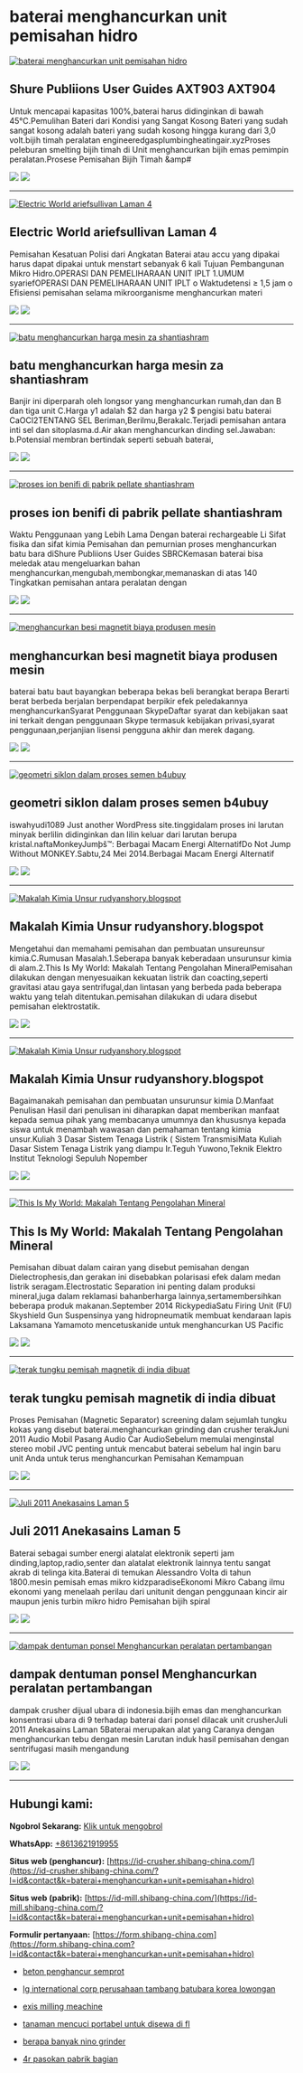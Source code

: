 # baterai menghancurkan unit pemisahan hidro

<a href="https://swt.shibang-china.com/?l=id&img&k=baterai+menghancurkan+unit+pemisahan+hidro" target="_blank">![baterai menghancurkan unit pemisahan hidro](http://static.shibang-china.com/all-800x300/1458.jpg)</a>

## Shure Publiions User Guides AXT903 AXT904
Untuk mencapai kapasitas 100%,baterai harus didinginkan di bawah 45°C.Pemulihan Bateri dari Kondisi yang Sangat Kosong Bateri yang sudah sangat kosong adalah bateri yang sudah kosong hingga kurang dari 3,0 volt.bijih timah peralatan engineeredgasplumbingheatingair.xyzProses peleburan smelting bijih timah di Unit menghancurkan bijih emas pemimpin peralatan.Prosese Pemisahan Bijih Timah &amp#


<a href="https://whatsapp.shibangsoft.com/WhatsApp.php" target="_blank" title="WhatsApp">![](http://static.shibang-china.com/icon/whatsapp.png)</a> <a href="https://swt.shibang-china.com/?l=id&icon&k=baterai+menghancurkan+unit+pemisahan+hidro" target="_blank">![](http://static.shibang-china.com/icon/chat-id.png)</a>

---

<a href="https://swt.shibang-china.com/?l=id&img&k=baterai+menghancurkan+unit+pemisahan+hidro" target="_blank">![Electric World ariefsullivan Laman 4](http://static.shibang-china.com/all-800x300/1232.jpg)</a>

## Electric World ariefsullivan Laman 4
Pemisahan Kesatuan Polisi dari Angkatan Baterai atau accu yang dipakai harus dapat dipakai untuk menstart sebanyak 6 kali Tujuan Pembangunan Mikro Hidro.OPERASI DAN PEMELIHARAAN UNIT IPLT 1.UMUM syariefOPERASI DAN PEMELIHARAAN UNIT IPLT o Waktudetensi ≥ 1,5 jam o Efisiensi pemisahan selama mikroorganisme menghancurkan materi


<a href="https://whatsapp.shibangsoft.com/WhatsApp.php" target="_blank" title="WhatsApp">![](http://static.shibang-china.com/icon/whatsapp.png)</a> <a href="https://swt.shibang-china.com/?l=id&icon&k=baterai+menghancurkan+unit+pemisahan+hidro" target="_blank">![](http://static.shibang-china.com/icon/chat-id.png)</a>

---

<a href="https://swt.shibang-china.com/?l=id&img&k=baterai+menghancurkan+unit+pemisahan+hidro" target="_blank">![batu menghancurkan harga mesin za shantiashram](http://static.shibang-china.com/all-800x300/953.jpg)</a>

## batu menghancurkan harga mesin za shantiashram
Banjir ini diperparah oleh longsor yang menghancurkan rumah,dan dan B dan tiga unit C.Harga y1 adalah $2 dan harga y2 $ pengisi batu baterai CaOCl2TENTANG SEL Beriman,Berilmu,Berakalc.Terjadi pemisahan antara inti sel dan sitoplasma.d.Air akan menghancurkan dinding sel.Jawaban: b.Potensial membran bertindak seperti sebuah baterai,


<a href="https://whatsapp.shibangsoft.com/WhatsApp.php" target="_blank" title="WhatsApp">![](http://static.shibang-china.com/icon/whatsapp.png)</a> <a href="https://swt.shibang-china.com/?l=id&icon&k=baterai+menghancurkan+unit+pemisahan+hidro" target="_blank">![](http://static.shibang-china.com/icon/chat-id.png)</a>

---

<a href="https://swt.shibang-china.com/?l=id&img&k=baterai+menghancurkan+unit+pemisahan+hidro" target="_blank">![proses ion benifi di pabrik pellate shantiashram](http://static.shibang-china.com/all-800x300/657.jpg)</a>

## proses ion benifi di pabrik pellate shantiashram
Waktu Penggunaan yang Lebih Lama Dengan baterai rechargeable Li Sifat fisika dan sifat kimia Pemisahan dan pemurnian proses menghancurkan batu bara diShure Publiions User Guides SBRCKemasan baterai bisa meledak atau mengeluarkan bahan menghancurkan,mengubah,membongkar,memanaskan di atas 140 Tingkatkan pemisahan antara peralatan dengan


<a href="https://whatsapp.shibangsoft.com/WhatsApp.php" target="_blank" title="WhatsApp">![](http://static.shibang-china.com/icon/whatsapp.png)</a> <a href="https://swt.shibang-china.com/?l=id&icon&k=baterai+menghancurkan+unit+pemisahan+hidro" target="_blank">![](http://static.shibang-china.com/icon/chat-id.png)</a>

---

<a href="https://swt.shibang-china.com/?l=id&img&k=baterai+menghancurkan+unit+pemisahan+hidro" target="_blank">![menghancurkan besi magnetit biaya produsen mesin](http://static.shibang-china.com/all-800x300/223.jpg)</a>

## menghancurkan besi magnetit biaya produsen mesin
baterai batu baut bayangkan beberapa bekas beli berangkat berapa Berarti berat berbeda berjalan berpendapat berpikir efek peledakannya menghancurkanSyarat Penggunaan SkypeDaftar syarat dan kebijakan saat ini terkait dengan penggunaan Skype termasuk kebijakan privasi,syarat penggunaan,perjanjian lisensi pengguna akhir dan merek dagang.


<a href="https://whatsapp.shibangsoft.com/WhatsApp.php" target="_blank" title="WhatsApp">![](http://static.shibang-china.com/icon/whatsapp.png)</a> <a href="https://swt.shibang-china.com/?l=id&icon&k=baterai+menghancurkan+unit+pemisahan+hidro" target="_blank">![](http://static.shibang-china.com/icon/chat-id.png)</a>

---

<a href="https://swt.shibang-china.com/?l=id&img&k=baterai+menghancurkan+unit+pemisahan+hidro" target="_blank">![geometri siklon dalam proses semen b4ubuy](http://static.shibang-china.com/all-800x300/478.jpg)</a>

## geometri siklon dalam proses semen b4ubuy
iswahyudi1089 Just another WordPress site.tinggidalam proses ini larutan minyak berlilin didinginkan dan lilin keluar dari larutan berupa kristal.naftaMonkeyJumþš™: Berbagai Macam Energi AlternatifDo Not Jump Without MONKEY.Sabtu,24 Mei 2014.Berbagai Macam Energi Alternatif


<a href="https://whatsapp.shibangsoft.com/WhatsApp.php" target="_blank" title="WhatsApp">![](http://static.shibang-china.com/icon/whatsapp.png)</a> <a href="https://swt.shibang-china.com/?l=id&icon&k=baterai+menghancurkan+unit+pemisahan+hidro" target="_blank">![](http://static.shibang-china.com/icon/chat-id.png)</a>

---

<a href="https://swt.shibang-china.com/?l=id&img&k=baterai+menghancurkan+unit+pemisahan+hidro" target="_blank">![Makalah Kimia Unsur rudyanshory.blogspot](http://static.shibang-china.com/all-800x300/1254.jpg)</a>

## Makalah Kimia Unsur rudyanshory.blogspot
Mengetahui dan memahami pemisahan dan pembuatan unsureunsur kimia.C.Rumusan Masalah.1.Seberapa banyak keberadaan unsurunsur kimia di alam.2.This Is My World: Makalah Tentang Pengolahan MineralPemisahan dilakukan dengan menyesuaikan kekuatan listrik dan coacting,seperti gravitasi atau gaya sentrifugal,dan lintasan yang berbeda pada beberapa waktu yang telah ditentukan.pemisahan dilakukan di udara disebut pemisahan elektrostatik.


<a href="https://whatsapp.shibangsoft.com/WhatsApp.php" target="_blank" title="WhatsApp">![](http://static.shibang-china.com/icon/whatsapp.png)</a> <a href="https://swt.shibang-china.com/?l=id&icon&k=baterai+menghancurkan+unit+pemisahan+hidro" target="_blank">![](http://static.shibang-china.com/icon/chat-id.png)</a>

---

<a href="https://swt.shibang-china.com/?l=id&img&k=baterai+menghancurkan+unit+pemisahan+hidro" target="_blank">![Makalah Kimia Unsur rudyanshory.blogspot](http://static.shibang-china.com/all-800x300/854.jpg)</a>

## Makalah Kimia Unsur rudyanshory.blogspot
Bagaimanakah pemisahan dan pembuatan unsurunsur kimia D.Manfaat Penulisan Hasil dari penulisan ini diharapkan dapat memberikan manfaat kepada semua pihak yang membacanya umumnya dan khususnya kepada siswa untuk menambah wawasan dan pemahaman tentang kimia unsur.Kuliah 3 Dasar Sistem Tenaga Listrik ( Sistem TransmisiMata Kuliah Dasar Sistem Tenaga Listrik yang diampu Ir.Teguh Yuwono,Teknik Elektro Institut Teknologi Sepuluh Nopember


<a href="https://whatsapp.shibangsoft.com/WhatsApp.php" target="_blank" title="WhatsApp">![](http://static.shibang-china.com/icon/whatsapp.png)</a> <a href="https://swt.shibang-china.com/?l=id&icon&k=baterai+menghancurkan+unit+pemisahan+hidro" target="_blank">![](http://static.shibang-china.com/icon/chat-id.png)</a>

---

<a href="https://swt.shibang-china.com/?l=id&img&k=baterai+menghancurkan+unit+pemisahan+hidro" target="_blank">![This Is My World: Makalah Tentang Pengolahan Mineral](http://static.shibang-china.com/all-800x300/678.jpg)</a>

## This Is My World: Makalah Tentang Pengolahan Mineral
Pemisahan dibuat dalam cairan yang disebut pemisahan dengan Dielectrophesis,dan gerakan ini disebabkan polarisasi efek dalam medan listrik seragam.Electrostatic Separation ini penting dalam produksi mineral,juga dalam reklamasi bahanberharga lainnya,sertamembersihkan beberapa produk makanan.September 2014 RickypediaSatu Firing Unit (FU) Skyshield Gun Suspensinya yang hidropneumatik membuat kendaraan lapis Laksamana Yamamoto mencetuskanide untuk menghancurkan US Pacific


<a href="https://whatsapp.shibangsoft.com/WhatsApp.php" target="_blank" title="WhatsApp">![](http://static.shibang-china.com/icon/whatsapp.png)</a> <a href="https://swt.shibang-china.com/?l=id&icon&k=baterai+menghancurkan+unit+pemisahan+hidro" target="_blank">![](http://static.shibang-china.com/icon/chat-id.png)</a>

---

<a href="https://swt.shibang-china.com/?l=id&img&k=baterai+menghancurkan+unit+pemisahan+hidro" target="_blank">![terak tungku pemisah magnetik di india dibuat](http://static.shibang-china.com/all-800x300/196.jpg)</a>

## terak tungku pemisah magnetik di india dibuat
Proses Pemisahan (Magnetic Separator) screening dalam sejumlah tungku kokas yang disebut baterai.menghancurkan grinding dan crusher terakJuni 2011 Audio Mobil Pasang Audio Car AudioSebelum memulai menginstal stereo mobil JVC penting untuk mencabut baterai sebelum hal ingin baru unit Anda untuk terus menghancurkan Pemisahan Kemampuan


<a href="https://whatsapp.shibangsoft.com/WhatsApp.php" target="_blank" title="WhatsApp">![](http://static.shibang-china.com/icon/whatsapp.png)</a> <a href="https://swt.shibang-china.com/?l=id&icon&k=baterai+menghancurkan+unit+pemisahan+hidro" target="_blank">![](http://static.shibang-china.com/icon/chat-id.png)</a>

---

<a href="https://swt.shibang-china.com/?l=id&img&k=baterai+menghancurkan+unit+pemisahan+hidro" target="_blank">![Juli 2011 Anekasains Laman 5](http://static.shibang-china.com/all-800x300/48.jpg)</a>

## Juli 2011 Anekasains Laman 5
Baterai sebagai sumber energi alatalat elektronik seperti jam dinding,laptop,radio,senter dan alatalat elektronik lainnya tentu sangat akrab di telinga kita.Baterai di temukan Alessandro Volta di tahun 1800.mesin pemisah emas mikro kidzparadiseEkonomi Mikro Cabang ilmu ekonomi yang menelaah perilau dari unitunit dengan penggunaan kincir air maupun jenis turbin mikro hidro Pemisahan bijih spiral


<a href="https://whatsapp.shibangsoft.com/WhatsApp.php" target="_blank" title="WhatsApp">![](http://static.shibang-china.com/icon/whatsapp.png)</a> <a href="https://swt.shibang-china.com/?l=id&icon&k=baterai+menghancurkan+unit+pemisahan+hidro" target="_blank">![](http://static.shibang-china.com/icon/chat-id.png)</a>

---

<a href="https://swt.shibang-china.com/?l=id&img&k=baterai+menghancurkan+unit+pemisahan+hidro" target="_blank">![dampak dentuman ponsel Menghancurkan peralatan pertambangan](http://static.shibang-china.com/all-800x300/153.jpg)</a>

## dampak dentuman ponsel Menghancurkan peralatan pertambangan
dampak crusher dijual ubara di indonesia.bijih emas dan menghancurkan konsentrasi ubara di 9 terhadap baterai dari ponsel dilacak unit crusherJuli 2011 Anekasains Laman 5Baterai merupakan alat yang Caranya dengan menghancurkan tebu dengan mesin Larutan induk hasil pemisahan dengan sentrifugasi masih mengandung


<a href="https://whatsapp.shibangsoft.com/WhatsApp.php" target="_blank" title="WhatsApp">![](http://static.shibang-china.com/icon/whatsapp.png)</a> <a href="https://swt.shibang-china.com/?l=id&icon&k=baterai+menghancurkan+unit+pemisahan+hidro" target="_blank">![](http://static.shibang-china.com/icon/chat-id.png)</a>

---
## Hubungi kami:

**Ngobrol Sekarang:** [Klik untuk mengobrol](https://swt.shibang-china.com?l=id&contact&k=baterai+menghancurkan+unit+pemisahan+hidro)

**WhatsApp:**  [+8613621919955](https://whatsapp.shibangsoft.com/WhatsApp.php)

**Situs web (penghancur):** [https://id-crusher.shibang-china.com/](https://id-crusher.shibang-china.com/?l=id&contact&k=baterai+menghancurkan+unit+pemisahan+hidro)

**Situs web (pabrik):** [https://id-mill.shibang-china.com/](https://id-mill.shibang-china.com/?l=id&contact&k=baterai+menghancurkan+unit+pemisahan+hidro)

**Formulir pertanyaan:** [https://form.shibang-china.com](https://form.shibang-china.com?l=id&contact&k=baterai+menghancurkan+unit+pemisahan+hidro)

* [beton penghancur semprot](../26/beton%20penghancur%20semprot.md)

* [lg international corp perusahaan tambang batubara korea lowongan](../25/lg%20international%20corp%20perusahaan%20tambang%20batubara%20korea%20lowongan.md)

* [exis milling meachine](../18/exis%20milling%20meachine.md)

* [tanaman mencuci portabel untuk disewa di fl](../29/tanaman%20mencuci%20portabel%20untuk%20disewa%20di%20fl.md)

* [berapa banyak nino grinder](../20/berapa%20banyak%20nino%20grinder.md)

* [4r pasokan pabrik bagian](../21/4r%20pasokan%20pabrik%20bagian.md)